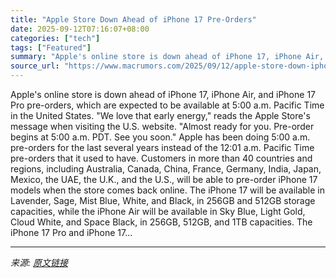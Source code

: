 ```yaml
---
title: "Apple Store Down Ahead of iPhone 17 Pre-Orders"
date: 2025-09-12T07:16:07+08:00
categories: ["tech"]
tags: ["Featured"]
summary: "Apple's online store is down ahead of iPhone 17, iPhone Air, and iPhone 17 Pro pre-orders, which are expected to be available at 5:00 a.m. Pacific Time in the United States. \"We love that early energy"
source_url: "https://www.macrumors.com/2025/09/12/apple-store-down-iphone-17-pre-orders/"
---
```


Apple's online store is down ahead of iPhone 17, iPhone Air, and iPhone 17 Pro pre-orders, which are expected to be available at 5:00 a.m. Pacific Time in the United States. "We love that early energy," reads the Apple Store's message when visiting the U.S. website. "Almost ready for you. Pre-order begins at 5:00 a.m. PDT. See you soon." Apple has been doing 5:00 a.m. pre-orders for the last several years instead of the 12:01 a.m. Pacific Time pre-orders that it used to have. Customers in more than 40 countries and regions, including Australia, Canada, China, France, Germany, India, Japan, Mexico, the UAE, the U.K., and the U.S., will be able to pre-order ‌‌iPhone 17‌‌ models when the store comes back online. The iPhone 17 will be available in Lavender, Sage, Mist Blue, White, and Black, in 256GB and 512GB storage capacities, while the iPhone Air will be available in Sky Blue, Light Gold, Cloud White, and Space Black, in 256GB, 512GB, and 1TB capacities. The iPhone 17 Pro and iPhone 17...

---

*来源: [原文链接](https://www.macrumors.com/2025/09/12/apple-store-down-iphone-17-pre-orders/)*
